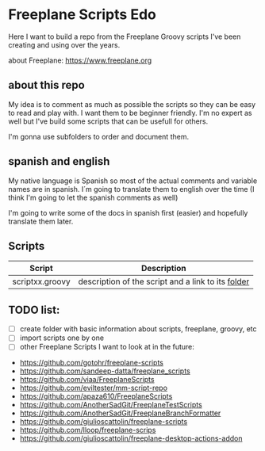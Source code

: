 # Freeplane Scripts Edo
Here I want to build a repo from the Freeplane Groovy scripts I've been creating and using over the years.

about Freeplane: https://www.freeplane.org

## about this repo
My idea is to comment as much as possible the scripts so they can be easy to read and play with. I want them to be beginner friendly. I'm no expert as well but I've build some scripts that can be usefull for others.

I'm gonna use subfolders to order and document them.

## spanish and english
My native language is Spanish so most of the actual comments and variable names are in spanish. I´m going to translate them to english over the time (I think I'm going to let the spanish comments as well)

I'm going to write some of the docs in spanish first (easier) and hopefully translate them later.

## Scripts

Script | Description
-------|----------
scriptxx.groovy | description of the script and a link to its [folder](/folder)

## TODO list:

- [ ] create folder with basic information about scripts, freeplane, groovy, etc
- [ ] import scripts one by one
- [ ] other Freeplane Scripts I want to look at in the future:

* https://github.com/gotohr/freeplane-scripts
* https://github.com/sandeep-datta/freeplane_scripts
* https://github.com/viaa/FreeplaneScripts
* https://github.com/eviltester/mm-script-repo
* https://github.com/apaza610/FreeplaneScripts
* https://github.com/AnotherSadGit/FreeplaneTestScripts
* https://github.com/AnotherSadGit/FreeplaneBranchFormatter
* https://github.com/giulioscattolin/freeplane-scripts
* https://github.com/lloop/freeplane-scrips
* https://github.com/giulioscattolin/freeplane-desktop-actions-addon
